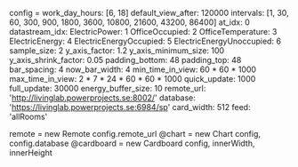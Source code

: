 config = 
	work_day_hours: [6, 18]
	default_view_after: 120000
	intervals: [1, 30, 60, 300, 900, 1800, 3600, 10800, 21600, 43200, 86400]
	at_idx: 0
	datastream_idx: 
		ElectricPower: 1
		OfficeOccupied: 2
		OfficeTemperature: 3
		ElectricEnergy: 4
		ElectricEnergyOccupied: 5
		ElectricEnergyUnoccupied: 6
	sample_size: 2
	y_axis_factor: 1.2
	y_axis_minimum_size: 100
	y_axis_shrink_factor: 0.05
	padding_bottom: 48
	padding_top: 48
	bar_spacing: 4
	now_bar_width: 4
	min_time_in_view: 60 * 60 * 1000
	max_time_in_view: 2 * 7 * 24 * 60 * 60 * 1000
	quick_update: 1000
	full_update: 30000
	energy_buffer_size: 10
	remote_url: 'http://livinglab.powerprojects.se:8002/'
	database: 'https://livinglab.powerprojects.se:6984/sp'
	card_width: 512
	feed: 'allRooms'


remote = new Remote config.remote_url
@chart = new Chart config, config.database
@cardboard = new Cardboard config, innerWidth, innerHeight
